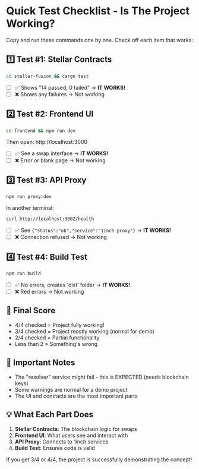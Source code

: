 # Quick Test Checklist - Is The Project Working?

Copy and run these commands one by one. Check off each item that works:

## 1️⃣ Test #1: Stellar Contracts
```bash
cd stellar-fusion && cargo test
```
- [ ] ✅ Shows "14 passed; 0 failed" → **IT WORKS!**
- [ ] ❌ Shows any failures → Not working

## 2️⃣ Test #2: Frontend UI
```bash
cd frontend && npm run dev
```
Then open: http://localhost:3000
- [ ] ✅ See a swap interface → **IT WORKS!**
- [ ] ❌ Error or blank page → Not working

## 3️⃣ Test #3: API Proxy
```bash
npm run proxy:dev
```
In another terminal:
```bash
curl http://localhost:3002/health
```
- [ ] ✅ See `{"status":"ok","service":"1inch-proxy"}` → **IT WORKS!**
- [ ] ❌ Connection refused → Not working

## 4️⃣ Test #4: Build Test
```bash
npm run build
```
- [ ] ✅ No errors, creates 'dist' folder → **IT WORKS!**
- [ ] ❌ Red errors → Not working

## 🎯 Final Score
- 4/4 checked = Project fully working!
- 3/4 checked = Project mostly working (normal for demo)
- 2/4 checked = Partial functionality
- Less than 2 = Something's wrong

## 🚨 Important Notes
- The "resolver" service might fail - this is EXPECTED (needs blockchain keys)
- Some warnings are normal for a demo project
- The UI and contracts are the most important parts

## 💡 What Each Part Does
1. **Stellar Contracts**: The blockchain logic for swaps
2. **Frontend UI**: What users see and interact with
3. **API Proxy**: Connects to 1inch services
4. **Build Test**: Ensures code is valid

If you get 3/4 or 4/4, the project is successfully demonstrating the concept!